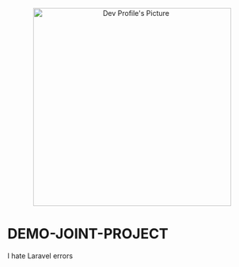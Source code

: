 <p align="center"><a href="https://github.com/KhenTud/demo-joint-project" target="_blank"><img src="https://avatars.githubusercontent.com/u/182593371?v=4" width="400" alt="Dev Profile's Picture"></a></p>
<h1>DEMO-JOINT-PROJECT</h1>

I hate Laravel errors
